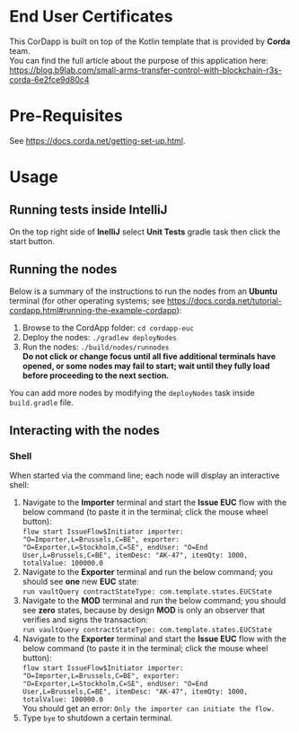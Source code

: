 # End User Certificates

This CorDapp is built on top of the Kotlin template that is provided by **Corda** team.  
You can find the full article about the purpose of this application here: https://blog.b9lab.com/small-arms-transfer-control-with-blockchain-r3s-corda-6e2fce9d80c4

# Pre-Requisites

See https://docs.corda.net/getting-set-up.html.

# Usage

## Running tests inside IntelliJ

On the top right side of **InelliJ** select **Unit Tests** gradle task then click the start button.

## Running the nodes

Below is a summary of the instructions to run the nodes from an **Ubuntu** terminal (for other operating systems; see https://docs.corda.net/tutorial-cordapp.html#running-the-example-cordapp):  
1. Browse to the CordApp folder: `cd cordapp-euc`  
2. Deploy the nodes: `./gradlew deployNodes`  
3. Run the nodes: `./build/nodes/runnodes`  
**Do not click or change focus until all five additional terminals have opened, or some nodes may fail to start; wait until they fully load before proceeding to the next section.**

You can add more nodes by modifying the `deployNodes` task inside `build.gradle` file. 

## Interacting with the nodes

### Shell

When started via the command line; each node will display an interactive shell:  
1. Navigate to the **Importer** terminal and start the **Issue EUC** flow with the below command (to paste it in the terminal; click the mouse wheel button):  
`flow start IssueFlow$Initiator importer: "O=Importer,L=Brussels,C=BE", exporter: "O=Exporter,L=Stockholm,C=SE", endUser: "O=End User,L=Brussels,C=BE", itemDesc: "AK-47", itemQty: 1000, totalValue: 100000.0`
2. Navigate to the **Exporter** terminal and run the below command; you should see **one** new **EUC** state:  
`run vaultQuery contractStateType: com.template.states.EUCState`  
3. Navigate to the **MOD** terminal and run the below command; you should see **zero** states, because by design **MOD** is only an observer that verifies and signs the transaction:  
`run vaultQuery contractStateType: com.template.states.EUCState`  
4. Navigate to the **Exporter** terminal and start the **Issue EUC** flow with the below command (to paste it in the terminal; click the mouse wheel button):  
`flow start IssueFlow$Initiator importer: "O=Importer,L=Brussels,C=BE", exporter: "O=Exporter,L=Stockholm,C=SE", endUser: "O=End User,L=Brussels,C=BE", itemDesc: "AK-47", itemQty: 1000, totalValue: 100000.0`  
You should get an error: `Only the importer can initiate the flow.`  
5. Type `bye` to shutdown a certain terminal.
